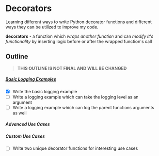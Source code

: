 # Decorators

Learning different ways to write Python decorator functions and different ways they can be utilized to improve my code.

**decorators** - a function which _wraps another function_ and can _modify it's functionality_ by inserting logic before or after the wrapped function's call


## Outline

> **THIS OUTLINE IS NOT FINAL AND WILL BE CHANGED**

##### [Basic Logging Examples](log.py)
- [x] Write the basic logging example
- [ ] Write a logging example which can take the logging level as an argument
- [ ] Write a logging example which can log the parent functions arguments as well

##### Advanced Use Cases

##### Custom Use Cases
- [ ] Write two unique decorator functions for interesting use cases

